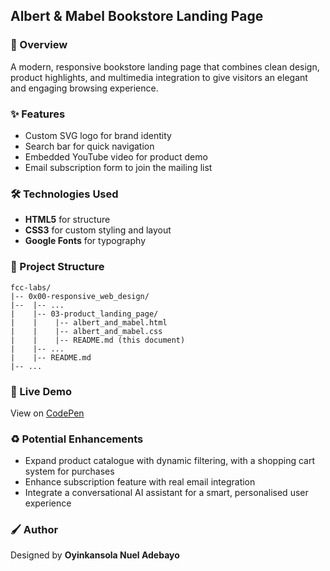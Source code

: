## Albert & Mabel Bookstore Landing Page

### :book: Overview

A modern, responsive bookstore landing page that combines clean design, product highlights, and multimedia integration to give visitors an elegant and engaging browsing experience.

### :sparkles: Features

- Custom SVG logo for brand identity
- Search bar for quick navigation
- Embedded YouTube video for product demo
- Email subscription form to join the mailing list

### :hammer_and_wrench: Technologies Used

- **HTML5** for structure
- **CSS3** for custom styling and layout
- **Google Fonts** for typography

### :file_folder: Project Structure

```
fcc-labs/
|-- 0x00-responsive_web_design/
|--  |-- ...
|    |-- 03-product_landing_page/
|    |    |-- albert_and_mabel.html
|    |    |-- albert_and_mabel.css
|    |    |-- README.md (this document)
|    |-- ...
|    |-- README.md
|-- ...
```

### :rocket: Live Demo

View on [CodePen](https://codepen.io/oyingidie/full/jOgMYQo)

### :recycle: Potential Enhancements

- Expand product catalogue with dynamic filtering, with a shopping cart system for purchases
- Enhance subscription feature with real email integration
- Integrate a conversational AI assistant for a smart, personalised user experience

### :paintbrush: Author

Designed by **Oyinkansola Nuel Adebayo**
